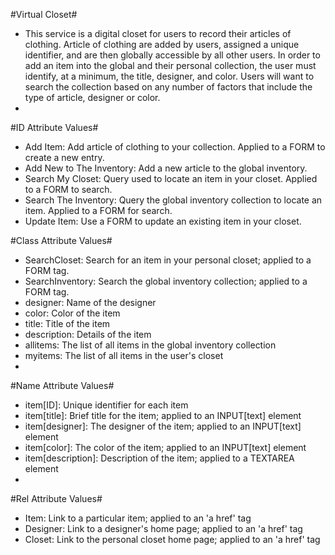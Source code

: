 #Virtual Closet#

* This service is a digital closet for users to record their articles of clothing. Article of clothing are added by users, assigned a unique identifier, and are then globally accessible by all other users. In order to add an item into the global and their personal collection, the user must identify, at a minimum, the title, designer, and color. Users will want to search the collection based on any number of factors that include the type of article, designer or color.
* 
#ID Attribute Values#
* Add Item: Add article of clothing to your collection. Applied to a FORM to create a new entry.
* Add New to The Inventory: Add a new article to the global inventory.
* Search My Closet: Query used to locate an item in your closet. Applied to a FORM to search.
* Search The Inventory: Query the global inventory collection to locate an item. Applied to a FORM for search.
* Update Item: Use a FORM to update an existing item in your closet.

#Class Attribute Values#
* SearchCloset: Search for an item in your personal closet; applied to a FORM tag.
* SearchInventory: Search the global inventory collection; applied to a  FORM tag.
* designer: Name of the designer
* color: Color of the item
* title: Title of the item
* description: Details of the item
* allitems: The list of all items in the global inventory collection
* myitems: The list of all items in the user's closet
* 
#Name Attribute Values#
* item[ID]: Unique identifier for each item
* item[title]: Brief title for the item; applied to an INPUT[text] element
* item[designer]: The designer of the item; applied to an INPUT[text] element
* item[color]: The color of the item; applied to an INPUT[text] element
* item[description]: Description of the item; applied to a TEXTAREA element
* 
#Rel Attribute Values#
* Item: Link to a particular item; applied to an 'a href' tag
* Designer: Link to a designer's home page; applied to an 'a href' tag
* Closet: Link to the personal closet home page; applied to an 'a href' tag
